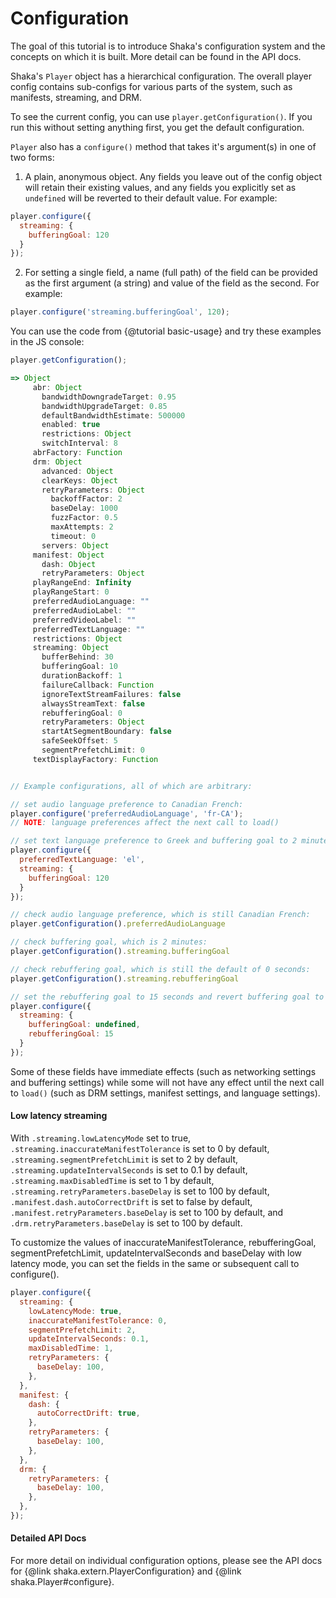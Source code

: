 # Configuration

The goal of this tutorial is to introduce Shaka's configuration system and the
concepts on which it is built.  More detail can be found in the API docs.

Shaka's `Player` object has a hierarchical configuration.  The overall player
config contains sub-configs for various parts of the system, such as manifests,
streaming, and DRM.

To see the current config, you can use `player.getConfiguration()`.  If you run
this without setting anything first, you get the default configuration.

`Player` also has a `configure()` method that takes it's argument(s) in one of two
forms:

1. A plain, anonymous object.  Any fields you leave out of the config object
will retain their existing values, and any fields you explicitly set as
`undefined` will be reverted to their default value.  For example:

```js
player.configure({
  streaming: {
    bufferingGoal: 120
  }
});
```

2. For setting a single field, a name (full path) of the field can be provided
as the first argument (a string) and value of the field as the second. For
example:

```js
player.configure('streaming.bufferingGoal', 120);
```

You can use the code from {@tutorial basic-usage} and try these examples in
the JS console:

```js
player.getConfiguration();

=> Object
     abr: Object
       bandwidthDowngradeTarget: 0.95
       bandwidthUpgradeTarget: 0.85
       defaultBandwidthEstimate: 500000
       enabled: true
       restrictions: Object
       switchInterval: 8
     abrFactory: Function
     drm: Object
       advanced: Object
       clearKeys: Object
       retryParameters: Object
         backoffFactor: 2
         baseDelay: 1000
         fuzzFactor: 0.5
         maxAttempts: 2
         timeout: 0
       servers: Object
     manifest: Object
       dash: Object
       retryParameters: Object
     playRangeEnd: Infinity
     playRangeStart: 0
     preferredAudioLanguage: ""
     preferredAudioLabel: ""
     preferredVideoLabel: ""
     preferredTextLanguage: ""
     restrictions: Object
     streaming: Object
       bufferBehind: 30
       bufferingGoal: 10
       durationBackoff: 1
       failureCallback: Function
       ignoreTextStreamFailures: false
       alwaysStreamText: false
       rebufferingGoal: 0
       retryParameters: Object
       startAtSegmentBoundary: false
       safeSeekOffset: 5
       segmentPrefetchLimit: 0
     textDisplayFactory: Function


// Example configurations, all of which are arbitrary:

// set audio language preference to Canadian French:
player.configure('preferredAudioLanguage', 'fr-CA');
// NOTE: language preferences affect the next call to load()

// set text language preference to Greek and buffering goal to 2 minutes:
player.configure({
  preferredTextLanguage: 'el',
  streaming: {
    bufferingGoal: 120
  }
});

// check audio language preference, which is still Canadian French:
player.getConfiguration().preferredAudioLanguage

// check buffering goal, which is 2 minutes:
player.getConfiguration().streaming.bufferingGoal

// check rebuffering goal, which is still the default of 0 seconds:
player.getConfiguration().streaming.rebufferingGoal

// set the rebuffering goal to 15 seconds and revert buffering goal to default:
player.configure({
  streaming: {
    bufferingGoal: undefined,
    rebufferingGoal: 15
  }
});
```

Some of these fields have immediate effects (such as networking settings and
buffering settings) while some will not have any effect until the next call to
`load()` (such as DRM settings, manifest settings, and language settings).


#### Low latency streaming

With `.streaming.lowLatencyMode` set to true,
`.streaming.inaccurateManifestTolerance` is set to 0 by default,
`.streaming.segmentPrefetchLimit` is set to 2 by default,
`.streaming.updateIntervalSeconds` is set to 0.1 by default,
`.streaming.maxDisabledTime` is set to 1 by default,
`.streaming.retryParameters.baseDelay` is set to 100 by default,
`.manifest.dash.autoCorrectDrift` is set to false by default,
`.manifest.retryParameters.baseDelay` is set to 100 by default, and
`.drm.retryParameters.baseDelay` is set to 100 by default.

To customize the values of inaccurateManifestTolerance, rebufferingGoal,
segmentPrefetchLimit, updateIntervalSeconds and baseDelay with low latency
mode, you can set the fields in the same or subsequent call to configure().
```js
player.configure({
  streaming: {
    lowLatencyMode: true,
    inaccurateManifestTolerance: 0,
    segmentPrefetchLimit: 2,
    updateIntervalSeconds: 0.1,
    maxDisabledTime: 1,
    retryParameters: {
      baseDelay: 100,
    },
  },
  manifest: {
    dash: {
      autoCorrectDrift: true,
    },
    retryParameters: {
      baseDelay: 100,
    },
  },
  drm: {
    retryParameters: {
      baseDelay: 100,
    },
  },
});

```


#### Detailed API Docs

For more detail on individual configuration options, please see the API docs for
{@link shaka.extern.PlayerConfiguration} and {@link shaka.Player#configure}.
